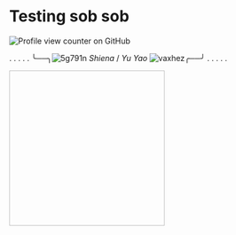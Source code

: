 # Testing sob sob
![Profile view counter on GitHub](https://komarev.com/ghpvc/?username=Monarchtry&color=5f1212&style=plastic&label=GUEST+OF+THE+BAOQING'S+WORKSHOP)

 . . . . . ╰──╮![5g791n](https://github.com/user-attachments/assets/b1d72ca2-de5e-4a17-8f8a-ac93b70a5c87) _Shiena_ / _Yu Yao_ ![vaxhez](https://github.com/user-attachments/assets/3f155d2d-e8d1-48c4-8d6b-78037e5a5764)╭──╯ . . . . .

<img scr="https://github.com/user-attachments/assets/98fcb5ff-f133-4995-860d-8ec14468a93b" width="280" height="280">


